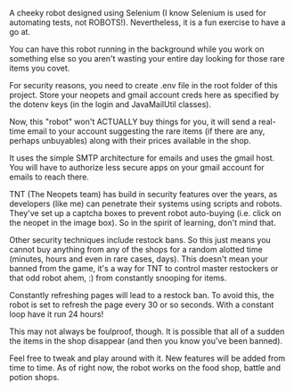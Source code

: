 A cheeky robot designed using Selenium (I know Selenium is used for automating tests, not ROBOTS!). Nevertheless, it is a fun exercise to have a go at. 

You can have this robot running in the background while you work on something else so you aren't wasting your entire day looking for those rare items you covet. 

For security reasons, you need to create .env file in the root folder of this project. Store your neopets and gmail account creds here as specified by the dotenv
keys (in the login and JavaMailUtil classes).

Now, this "robot" won't ACTUALLY buy things for you, it will send a real-time email to your account suggesting the rare items (if there are any, perhaps unbuyables) 
along with their prices available in the shop.

It uses the simple SMTP architecture for emails and uses the gmail host. You will have to authorize less secure apps on your gmail account for emails to reach
there. 

TNT (The Neopets team) has build in security features over the years, as developers (like me) can penetrate their systems using scripts and robots. They've set
up a captcha boxes to prevent robot auto-buying (i.e. click on the neopet in the image box). So in the spirit of learning, don't mind that.

Other security techniques include restock bans. So this just means you cannot buy anything from any of the shops for a random alotted time (minutes, hours and 
even in rare cases, days). This doesn't mean your banned from the game, it's a way for TNT to control master restockers or that odd robot ahem, :) from constantly 
snooping for items.

Constantly refreshing pages will lead to a restock ban. To avoid this, the robot is set to refresh the page every 30 or so seconds. With a constant loop have it run
24 hours!  

This may not always be foulproof, though. It is possible that all of a sudden the items in the shop disappear (and then you know you've been banned).

Feel free to tweak and play around with it. New features will be added from time to time. As of right now, the robot works on the food shop, battle and potion
shops.
